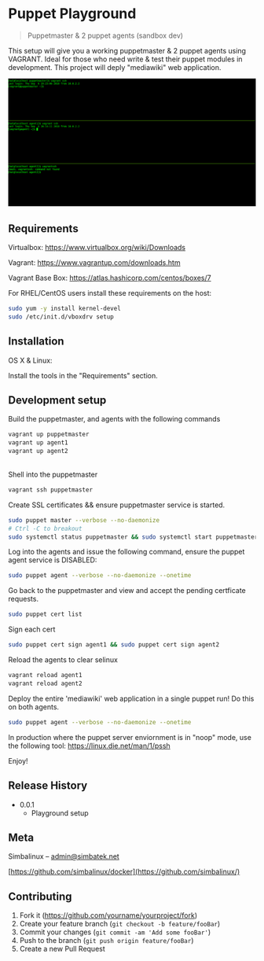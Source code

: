 # Puppet Playground 
> Puppetmaster & 2 puppet agents (sandbox dev) 

This setup will give you a working puppetmaster & 2 puppet agents using VAGRANT. Ideal for those who need write & test their puppet modules in development. This project will deply "mediawiki" web application.


![](header.png)
## Requirements 
Virtualbox:
https://www.virtualbox.org/wiki/Downloads

Vagrant:
https://www.vagrantup.com/downloads.htm

Vagrant Base Box:
https://atlas.hashicorp.com/centos/boxes/7

For RHEL/CentOS users install these requirements on the host:
```sh
sudo yum -y install kernel-devel
sudo /etc/init.d/vboxdrv setup
```
## Installation

OS X & Linux:

Install the tools in the "Requirements" section.

## Development setup

Build the puppetmaster, and agents with the following commands 

```sh
vagrant up puppetmaster
vagrant up agent1
vagrant up agent2
 
```
Shell into the puppetmaster
```sh
vagrant ssh puppetmaster
```
Create SSL certificates && ensure puppetmaster service is started. 
```sh
sudo puppet master --verbose --no-daemonize
# Ctrl -C to breakout 
sudo systemctl status puppetmaster && sudo systemctl start puppetmaster 
```

Log into the agents and issue the following command, ensure the puppet agent service is DISABLED:
```sh
sudo puppet agent --verbose --no-daemonize --onetime
```

Go back to the puppetmaster and view and accept the pending certficate requests. 
```sh
sudo puppet cert list
```
Sign each cert
```sh
sudo puppet cert sign agent1 && sudo puppet cert sign agent2
```
Reload the agents to clear selinux
```sh
vagrant reload agent1
vagrant reload agent2
```
Deploy the entire 'mediawiki' web application in a single puppet run! Do this on both agents.
```sh
sudo puppet agent --verbose --no-daemonize --onetime
```

In production where the puppet server enviornment is in "noop" mode, use the following tool:
https://linux.die.net/man/1/pssh

Enjoy!
## Release History

* 0.0.1
    * Playground setup

## Meta

Simbalinux – admin@simbatek.net 

[https://github.com/simbalinux/docker](https://github.com/simbalinux/)

## Contributing

1. Fork it (<https://github.com/yourname/yourproject/fork>)
2. Create your feature branch (`git checkout -b feature/fooBar`)
3. Commit your changes (`git commit -am 'Add some fooBar'`)
4. Push to the branch (`git push origin feature/fooBar`)
5. Create a new Pull Request

